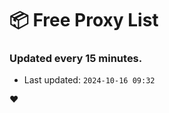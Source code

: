 # :package: Free Proxy List
### Updated every 15 minutes.

- Last updated: `2024-10-16 09:32`

:heart:
